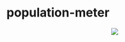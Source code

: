 # population-meter
  <p align="center">
<!--   <img  src="/mockups/mockuper (2).png"> -->
<!--   <br> -->
  <img  src="/mockups/mockuper (1).png">
<!--   <br> -->
<!--   <img  src="/mockups/mockuper (3).png"> -->
<!--   <img  src="/mockups/mockuper (4).png"> -->
</p>
